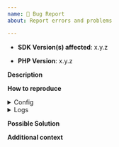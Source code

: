 ```yaml
---
name: 🐛 Bug Report
about: Report errors and problems

---
```


- **SDK Version(s) affected**: x.y.z

- **PHP Version**: x.y.z

**Description**  
<!-- A clear and concise description of the problem. -->

**How to reproduce**  
<!-- Code and/or config needed to reproduce the problem. -->

<details>
<summary>Config</summary>
<!-- PLEASE PASTE YOUR CONFIG DATA HERE -->
<!-- MAKE SURE TO REDACT TOKEN & OTHER SENSITIVE INFO -->

</details>

<details>
<summary>Logs</summary>
<!-- PLEASE PASTE YOUR LOG FILE(S) DATA HERE -->
<!-- MAKE SURE TO REDACT TOKEN & OTHER SENSITIVE INFO -->

</details>

**Possible Solution**  
<!--- Optional: only if you have suggestions on a fix/reason for the bug -->

**Additional context**  
<!-- Optional: any other context about the problem: log messages, screenshots, etc. -->
